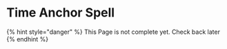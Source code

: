 # Time Anchor Spell

{% hint style="danger" %}
This Page is not complete yet. Check back later
{% endhint %}

